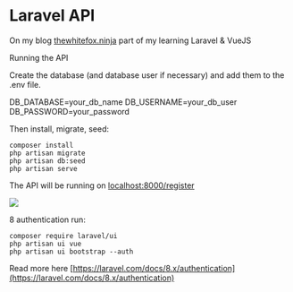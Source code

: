 # Laravel API
On my blog [thewhitefox.ninja](https://www.thewhitefox.ninja/) part of my learning Laravel & VueJS

Running the API

Create the database (and database user if necessary) and add them to the .env file.

DB_DATABASE=your_db_name
DB_USERNAME=your_db_user
DB_PASSWORD=your_password

Then install, migrate, seed:

    composer install
    php artisan migrate
    php artisan db:seed
    php artisan serve

The API will be running on [localhost:8000/register](localhost:8000/register)

![](https://www.thewhitefox.ninja/static/bea310d577a2677c14e6f8a0d1931f7f/8711f/register.png)

8 authentication run:

    composer require laravel/ui
    php artisan ui vue
    php artisan ui bootstrap --auth

Read more here
[https://laravel.com/docs/8.x/authentication](https://laravel.com/docs/8.x/authentication)

